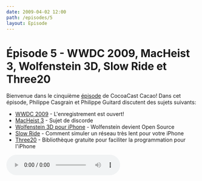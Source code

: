 ```yaml
---
date: 2009-04-02 12:00
path: /episodes/5
layout: Episode
---
```

# Épisode 5 - WWDC 2009, MacHeist 3, Wolfenstein 3D, Slow Ride et Three20
<p>Bienvenue dans le cinquième <a href="https://archive.org/download/cacaocast/cacaocast_5.mp3" title="CocoaCast Cacao Episode 5">épisode</a> de CocoaCast Cacao! Dans cet épisode, Philippe Casgrain et Philippe Guitard discutent des sujets suivants:</p>
<ul><li><a href="http://developer.apple.com/WWDC" title="WWDC 2009">WWDC 2009</a> - L'enregistrement est ouvert!</li>
<li><a href="http://www.macheist.com/" title="MacHeist 3">MacHeist 3</a> - Sujet de discorde</li>
<li><a href="http://www.idsoftware.com/wolfenstein3dclassic" title="Wolfenstein 3D pour iPhone">Wolfenstein 3D pour iPhone</a> - Wolfenstein devient Open Source</li>
<li><a href="http://furbo.org/2009/03/24/slow-ride-make-it-easy" title="Slow Ride">Slow Ride</a> - Comment simuler un réseau très lent pour votre iPhone</li>
<li><a href="http://github.com/joehewitt/three20/tree/master" title="Three20">Three20</a> - Bibliothèque gratuite pour faciliter la programmation pour l'iPhone</li>
</ul>
<p><audio controls><source src="https://archive.org/download/cacaocast/cacaocast_5.mp3" type="audio/mpeg"><source src="https://archive.org/download/cacaocast/cacaocast_5.mp3" type="audio/mp4">Votre navigateur ne supporte pas l'élément audio / Your browser does not support the audio element.</audio></p>
